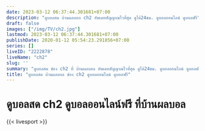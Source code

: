 ```yaml
---
date: 2023-03-12 06:37:44.301681+07:00
description: "ดูบอลสด บ้านผลบอล ch2 อัพเดทสัญญาณไวที่สุด ดูได้24ชม. ดูบอลออนไลน์ ดูบอลฟรี"
draft: false
images: ["/img/TV/ch2.jpg"]
lastmod: 2023-03-12 06:37:44.301681+07:00
publishDate: 2020-01-12 05:54:23.291856+07:00
series: []
liveID: "2222878"
liveName: "ch2"
slug: ''
summary: "ดูบอลสด ช่อง ch2 ที่ บ้านผลบอล อัพเดทสัญญาณไวที่สุด ดูได้24ชม. ดูบอลออนไลน์ ดูบอลฟรี"
title: "ดูบอลสด บ้านผลบอล ช่อง ch2 ดูบอลออนไลน์ ดูบอลฟรี"
---
```


# ดูบอลสด ch2 ดูบอลออนไลน์ฟรี ที่บ้านผลบอล

{{< livesport >}}
